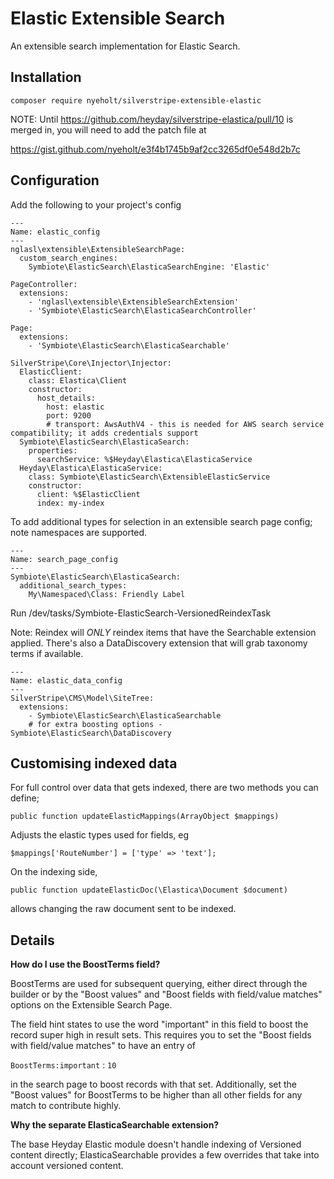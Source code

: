# Elastic Extensible Search

An extensible search implementation for Elastic Search. 

## Installation

`composer require nyeholt/silverstripe-extensible-elastic`

NOTE: Until https://github.com/heyday/silverstripe-elastica/pull/10 is merged in, you will need to add the patch file at

https://gist.github.com/nyeholt/e3f4b1745b9af2cc3265df0e548d2b7c



## Configuration

Add the following to your project's config

```
---
Name: elastic_config
---
nglasl\extensible\ExtensibleSearchPage:
  custom_search_engines:
    Symbiote\ElasticSearch\ElasticaSearchEngine: 'Elastic'

PageController:
  extensions:
    - 'nglasl\extensible\ExtensibleSearchExtension'
    - 'Symbiote\ElasticSearch\ElasticaSearchController'

Page:
  extensions:
    - 'Symbiote\ElasticSearch\ElasticaSearchable'

SilverStripe\Core\Injector\Injector:
  ElasticClient:
    class: Elastica\Client
    constructor:
      host_details: 
        host: elastic
        port: 9200
        # transport: AwsAuthV4 - this is needed for AWS search service compatibility; it adds credentials support
  Symbiote\ElasticSearch\ElasticaSearch:
    properties:
      searchService: %$Heyday\Elastica\ElasticaService
  Heyday\Elastica\ElasticaService:
    class: Symbiote\ElasticSearch\ExtensibleElasticService
    constructor:
      client: %$ElasticClient
      index: my-index

```

To add additional types for selection in an extensible search page config; note namespaces are supported.

```
---
Name: search_page_config
---
Symbiote\ElasticSearch\ElasticaSearch:
  additional_search_types:
    My\Namespaced\Class: Friendly Label

```

Run /dev/tasks/Symbiote-ElasticSearch-VersionedReindexTask


Note: Reindex will _ONLY_ reindex items that have the Searchable extension applied. There's also
a DataDiscovery extension that will grab taxonomy terms if available. 

```
---
Name: elastic_data_config
---
SilverStripe\CMS\Model\SiteTree:
  extensions:
    - Symbiote\ElasticSearch\ElasticaSearchable
    # for extra boosting options - Symbiote\ElasticSearch\DataDiscovery
```

## Customising indexed data

For full control over data that gets indexed, there are two methods you can define;

`public function updateElasticMappings(ArrayObject $mappings)`

Adjusts the elastic types used for fields, eg

`$mappings['RouteNumber'] = ['type' => 'text'];`

On the indexing side, 

`public function updateElasticDoc(\Elastica\Document $document)`

allows changing the raw document sent to be indexed. 

## Details

**How do I use the BoostTerms field?**

BoostTerms are used for subsequent querying, either direct through the builder or by the "Boost values" and
"Boost fields with field/value matches" options on the Extensible Search Page. 

The field hint states to use the word "important" in this field to boost the record super high in result sets. This
requires you to set the "Boost fields with field/value matches" to have an entry of

`BoostTerms:important` : `10` 

in the search page to boost records with that set. Additionally, set the "Boost values" for BoostTerms to be higher
than all other fields for any match to contribute highly. 

**Why the separate ElasticaSearchable extension?** 

The base Heyday Elastic module doesn't handle indexing of Versioned content directly; 
ElasticaSearchable provides a few overrides that take into account versioned content. 
